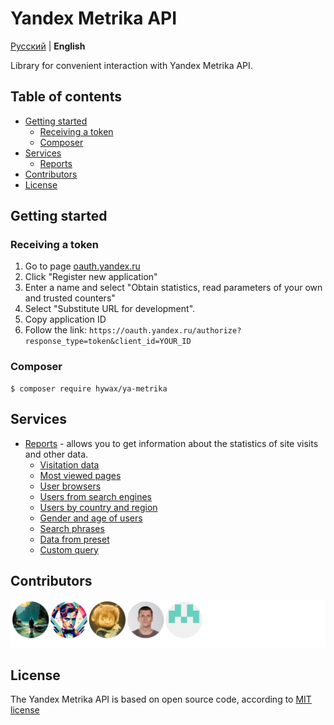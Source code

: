 # Yandex Metrika API

[Русский](./README.md) | **English**

Library for convenient interaction with Yandex Metrika API.

## Table of contents

* [Getting started](#getting-started)
  * [Receiving a token](#receiving-a-token)
  * [Composer](#composer)
* [Services](#services)
  * [Reports](./docs/report-service.en.md)
* [Contributors](#contributors)
* [License](#license)

## Getting started

### Receiving a token

1. Go to page [oauth.yandex.ru](https://oauth.yandex.ru/)
2. Click "Register new application"
3. Enter a name and select "Obtain statistics, read parameters of your own and trusted counters"
4. Select "Substitute URL for development".
5. Copy application ID
6. Follow the link: `https://oauth.yandex.ru/authorize?response_type=token&client_id=YOUR_ID`

### Composer

```shell
$ composer require hywax/ya-metrika
```

## Services

* [Reports](./docs/report-service.en.md) - allows you to get information about the statistics of site visits and other data.
  * [Visitation data](./docs/report-service.en.md#visitation-data)
  * [Most viewed pages](./docs/report-service.en.md#most-viewed-pages)
  * [User browsers](./docs/report-service.en.md#user-browsers)
  * [Users from search engines](./docs/report-service.en.md#users-from-search-engines)
  * [Users by country and region](./docs/report-service.en.md#users-by-country-and-region)
  * [Gender and age of users](./docs/report-service.en.md#gender-and-age-of-users)
  * [Search phrases](./docs/report-service.en.md#search-phrases)
  * [Data from preset](./docs/report-service.en.md#data-from-preset)
  * [Custom query](./docs/report-service.en.md#custom-query)

## Contributors

![Contributors](https://raw.githubusercontent.com/hywax/ya-metrika/main/.github/static/contributors.svg)

## License

The Yandex Metrika API is based on open source code, according to [MIT license](./LICENSE)